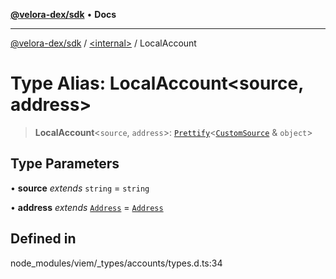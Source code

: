 [**@velora-dex/sdk**](../../README.md) • **Docs**

***

[@velora-dex/sdk](../../globals.md) / [\<internal\>](../README.md) / LocalAccount

# Type Alias: LocalAccount\<source, address\>

> **LocalAccount**\<`source`, `address`\>: [`Prettify`](Prettify.md)\<[`CustomSource`](CustomSource.md) & `object`\>

## Type Parameters

• **source** *extends* `string` = `string`

• **address** *extends* [`Address`](Address.md) = [`Address`](Address.md)

## Defined in

node\_modules/viem/\_types/accounts/types.d.ts:34
